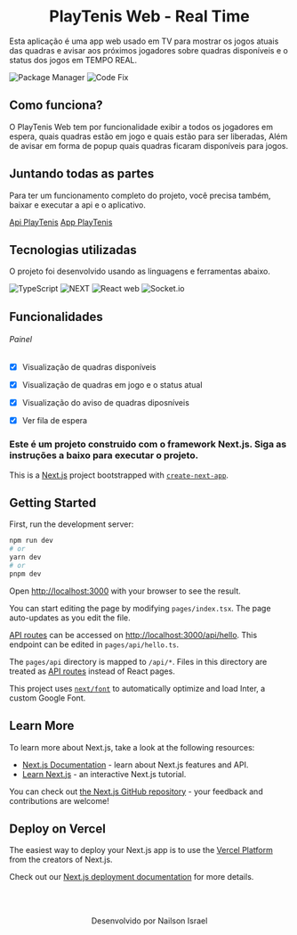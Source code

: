 

<h1 align="center">
   PlayTenis Web - Real Time
</h1>

Esta aplicação é uma app web usado em TV para mostrar os jogos atuais das quadras e avisar aos próximos jogadores sobre quadras disponíveis e o status dos jogos em TEMPO REAL.

![Package Manager](https://img.shields.io/static/v1?style=flat-square&logo=yarn&logoColor=white&label=Yarn&message=1.22.19&color=2A87B1) ![Code Fix](https://img.shields.io/static/v1?style=flat-square&logo=eslint&logoColor=white&label=Code%20Style%20Prettier&message=8.0.1&color=472FB9)

## Como funciona?
O PlayTenis Web tem por funcionalidade exibir a todos os jogadores em espera, quais quadras estão em jogo e quais estão para ser liberadas, Além de avisar em forma de popup quais quadras ficaram disponíveis para jogos.

## Juntando todas as partes
Para ter um funcionamento completo do projeto, você precisa também, baixar e executar a api e o aplicativo.

<a href="https://github.com/NailsonCodens/playtenis" target="_blank">Api PlayTenis</a>
<a href="https://github.com/NailsonCodens/playtenisapp" target="_blank">App PlayTenis</a>


## Tecnologias utilizadas
O projeto foi desenvolvido usando as linguagens e ferramentas abaixo.

![TypeScript](https://img.shields.io/badge/TypeScript-007ACC?style=for-the-badge&logo=typescript&logoColor=white) ![NEXT](https://img.shields.io/badge/Next-000?style=for-the-badge&logo=next.js&logoColor=fff) ![React web](https://img.shields.io/badge/React_JS-333333?style=for-the-badge&logo=react&logoColor=5ED3F3) ![Socket.io](https://img.shields.io/badge/Socket.io-fff?style=for-the-badge&logo=socket.io&logoColor=000)


## Funcionalidades
###### Painel
- [x] Visualização de quadras disponíveis
- [x] Visualização de quadras em jogo e o status atual
- [x] Visualização do aviso de quadras diposníveis
- [x] Ver fila de espera


### Este é um projeto construido com o framework Next.js. Siga as instruções a baixo para executar o projeto.

This is a [Next.js](https://nextjs.org/) project bootstrapped with [`create-next-app`](https://github.com/vercel/next.js/tree/canary/packages/create-next-app).

## Getting Started

First, run the development server:

```bash
npm run dev
# or
yarn dev
# or
pnpm dev
```

Open [http://localhost:3000](http://localhost:3000) with your browser to see the result.

You can start editing the page by modifying `pages/index.tsx`. The page auto-updates as you edit the file.

[API routes](https://nextjs.org/docs/api-routes/introduction) can be accessed on [http://localhost:3000/api/hello](http://localhost:3000/api/hello). This endpoint can be edited in `pages/api/hello.ts`.

The `pages/api` directory is mapped to `/api/*`. Files in this directory are treated as [API routes](https://nextjs.org/docs/api-routes/introduction) instead of React pages.

This project uses [`next/font`](https://nextjs.org/docs/basic-features/font-optimization) to automatically optimize and load Inter, a custom Google Font.

## Learn More

To learn more about Next.js, take a look at the following resources:

- [Next.js Documentation](https://nextjs.org/docs) - learn about Next.js features and API.
- [Learn Next.js](https://nextjs.org/learn) - an interactive Next.js tutorial.

You can check out [the Next.js GitHub repository](https://github.com/vercel/next.js/) - your feedback and contributions are welcome!

## Deploy on Vercel

The easiest way to deploy your Next.js app is to use the [Vercel Platform](https://vercel.com/new?utm_medium=default-template&filter=next.js&utm_source=create-next-app&utm_campaign=create-next-app-readme) from the creators of Next.js.

Check out our [Next.js deployment documentation](https://nextjs.org/docs/deployment) for more details.

</br><br/>
<p align="center">
  Desenvolvido por Nailson Israel
</p>
